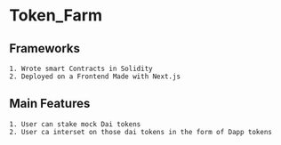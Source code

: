 # Token_Farm

## Frameworks
	1. Wrote smart Contracts in Solidity
	2. Deployed on a Frontend Made with Next.js
## Main Features
	1. User can stake mock Dai tokens
	2. User ca interset on those dai tokens in the form of Dapp tokens

